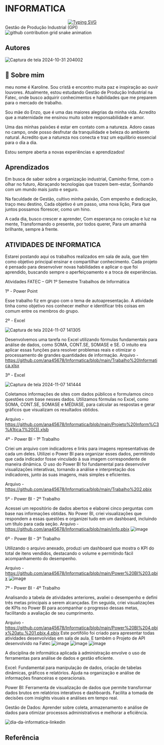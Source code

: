 # INFORMATICA
<div align="center">
  <a href="https://git.io/typing-svg">
    <img src="https://readme-typing-svg.demolab.com?font=Fira+Code&weight=500&size=22&pause=1000&color=FF00F6&center=true&vCenter=true&random=false&width=524&lines=%E2%8A%B9+Welcome+to+my+profile!+%CB%99%E1%B5%95%CB%99+%E2%8A%B9+" alt="Typing SVG">
  </a>
</div>
 Gestão de Produção Industrial (GPI) 

<picture align="center">
  <source media="(prefers-color-scheme: dark)" srcset="https://raw.githubusercontent.com/Lari104/LightYagami/output/github-contribution-grid-snake-dark.svg">
  <source media="(prefers-color-scheme: light)" srcset="https://raw.githubusercontent.com/Lari104/LightYagami/output/github-contribution-grid-snake-dark.svg">
  <img align="center" alt="github contribution grid snake animation" src="https://raw.githubusercontent.com/Lari104/LightYagami /output/github-contribution-grid-snake.svg">
</picture>

## Autores
![Captura de tela 2024-10-31 204002](https://github.com/user-attachments/assets/d5a0dc43-ce5e-4f14-9f50-0f46b2d09b24)

## 🚀 Sobre mim
 meu nome é Karoline. Sou cristã e encontro muita paz e inspiração ao ouvir louvores. Atualmente, estou estudando Gestão de Produção Industrial na Fatec, onde busco adquirir conhecimentos e habilidades que me preparem para o mercado de trabalho.

Sou mãe do Enzo, que é uma das maiores alegrias da minha vida. Acredito que a maternidade me ensinou muito sobre responsabilidade e amor.

Uma das minhas paixões é estar em contato com a natureza. Adoro casas no campo, onde posso desfrutar da tranquilidade e beleza do ambiente natural. Acredito que a natureza nos conecta e traz um equilíbrio essencial para o dia a dia.

Estou sempre aberta a novas experiências e aprendizados!


## Aprendizados

Em busca de saber sobre a organização industrial,
Caminho firme, com o olhar no futuro,
Abraçando tecnologias que trazem bem-estar,
Sonhando com um mundo mais justo e seguro.

Na faculdade de Gestão, cultivo minha paixão,
Com empenho e dedicação, traço meu destino,
Cada objetivo é um passo, uma nova lição,
Para que juntos possamos florescer, como um hino.

A cada dia, busco crescer e aprender,
Com esperança no coração e luz na mente,
Transformando o presente, por todos querer,
Para um amanhã brilhante, sempre à frente.




## ATIVIDADES DE INFORMATICA 

Estarei postando aqui os trabalhos realizados em sala de aula, que têm como objetivo principal ensinar e compartilhar conhecimento. Cada projeto é pensado para desenvolver novas habilidades e aplicar o que foi aprendido, buscando sempre o aperfeiçoamento e a troca de experiências.


Atividades FATEC – GPI 1º Semestre
Trabalhos de Informática

1º - Power Point

Esse trabalho fiz em grupo com o tema de autoapresentação. A atividade tinha como objetivo nos conhecer melhor e identificar três coisas em comum entre os membros do grupo. 


2º - Excel

![Captura de tela 2024-11-07 141305](https://github.com/user-attachments/assets/48e67614-734a-41a2-aade-2fbd07654f24)


Desenvolvemos uma tarefa no Excel utilizando fórmulas fundamentais para análise de dados, como SOMA, CONT.SE, SOMASE e SE. O intuito era aplicar essas funções para resolver problemas reais e otimizar o processamento de grandes quantidades de informação.
Arquivo - https://github.com/ana45678/Informatica/blob/main/Trabalho%20Informatica.xlsx

3º - Excel

![Captura de tela 2024-11-07 141444](https://github.com/user-attachments/assets/defe534d-8ba5-4c8d-b5e4-b871bda0cf30)


Coletamos informações de sites com dados públicos e formulamos cinco questões com base nesses dados. Utilizamos fórmulas no Excel, como SOMA, CONT.SE, SOMASE e MÉDIASE, para calcular as respostas e gerar gráficos que visualizam os resultados obtidos.

Arquivo - https://github.com/ana45678/Informatica/blob/main/Projeto%20Inform%C3%A1tica.1%20(3).xlsb

4º - Power BI - 1º Trabalho

Criei um arquivo com indicadores e links para imagens representativas de cada um deles. Utilizei o Power BI para organizar esses dados, permitindo que cada indicador fosse vinculado à sua imagem correspondente de maneira dinâmica. O uso do Power BI foi fundamental para desenvolver visualizações interativas, tornando a análise e interpretação dos indicadores, junto às suas imagens, mais simples e eficientes.

Arquivo - https://github.com/ana45678/Informatica/blob/main/Trabalho%202.pbix


5º - Power BI - 2º Trabalho 

Acessei um repositório de dados abertos e elaborei cinco perguntas com base nas informações obtidas. No Power BI, criei visualizações que respondem a essas questões e organizei tudo em um dashboard, incluindo um título para cada seção.
Arquivo - https://github.com/ana45678/Informatica/blob/main/info.pbix
![image](https://github.com/user-attachments/assets/2f86db95-5dc5-4217-b2a2-9a0de652a6b3)



6º - Power BI - 3º Trabalho

Utilizando o arquivo anexado, produzi um dashboard que mostra o KPI do total de itens vendidos, destacando o volume e permitindo fácil acompanhamento do desempenho.

Arquivo - https://github.com/ana45678/Informatica/blob/main/Power%20BI%203.pbix
![image](https://github.com/user-attachments/assets/891bd3a6-c9d4-4013-846e-29f05d08ecd3)



7º - Power BI - 4º Trabalho

Analisando a tabela de atividades anteriores, avaliei o desempenho e defini três metas principais a serem alcançadas. Em seguida, criei visualizações de KPIs no Power BI para acompanhar o progresso dessas metas, facilitando a avaliação de seu cumprimento.

Arquivo - https://github.com/ana45678/Informatica/blob/main/Power%20BI%204.pbix%20atu.%201.pbix.4.pbix
Este portifólio foi criado para apresentar todas atividades desenvolvidas em sala de aula. E também o 
Projeto de API desenvolvido na Fatec
![image](https://github.com/user-attachments/assets/fb42b65b-29e5-4e5b-a225-9e11278a5aa3)
![image](https://github.com/user-attachments/assets/01cc9eac-96d8-4c46-a6e7-2b18aa2715fa)
![image](https://github.com/user-attachments/assets/4c6a6c20-5891-4907-8121-dce8ac8a347c)




A disciplina de informática aplicada à administração envolve o uso de ferramentas para análise de dados e gestão eficiente.

Excel: Fundamental para manipulação de dados, criação de tabelas dinâmicas, gráficos e relatórios. Ajuda na organização e análise de informações financeiras e operacionais.

Power BI: Ferramenta de visualização de dados que permite transformar dados brutos em relatórios interativos e dashboards. Facilita a tomada de decisões com insights visuais e análises em tempo real.

Gestão de Dados: Aprender sobre coleta, armazenamento e análise de dados para otimizar processos administrativos e melhorar a eficiência.





![dia-da-informatica-linkedin](https://github.com/user-attachments/assets/4c7af030-5842-4e89-9d99-a264a2e1d158)




## Referência


















